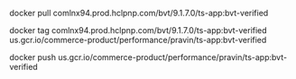 docker pull comlnx94.prod.hclpnp.com/bvt/9.1.7.0/ts-app:bvt-verified 

docker tag comlnx94.prod.hclpnp.com/bvt/9.1.7.0/ts-app:bvt-verified us.gcr.io/commerce-product/performance/pravin/ts-app:bvt-verified 

docker push us.gcr.io/commerce-product/performance/pravin/ts-app:bvt-verified 
